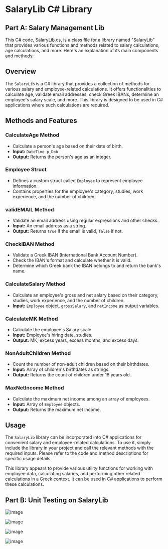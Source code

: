 # SalaryLib C# Library


## Part A: Salary Management Lib

This C# code, SalaryLib.cs, is a class file for a library named "SalaryLib" that provides various functions and methods related to salary calculations, age calculations, and more. Here's an explanation of its main components and methods:

## Overview

The `SalaryLib` is a C# library that provides a collection of methods for various salary and employee-related calculations. It offers functionalities to calculate age, validate email addresses, check Greek IBANs, determine an employee's salary scale, and more. This library is designed to be used in C# applications where such calculations are required.

## Methods and Features

### CalculateAge Method

- Calculate a person's age based on their date of birth.
- **Input:** `DateTime p_Dob`
- **Output:** Returns the person's age as an integer.

### Employee Struct

- Defines a custom struct called `Employee` to represent employee information.
- Contains properties for the employee's category, studies, work experience, and the number of children.

### validEMAIL Method

- Validate an email address using regular expressions and other checks.
- **Input:** An email address as a string.
- **Output:** Returns `true` if the email is valid, `false` if not.

### CheckIBAN Method

- Validate a Greek IBAN (International Bank Account Number).
- Check the IBAN's format and calculate whether it is valid.
- Determine which Greek bank the IBAN belongs to and return the bank's name.

### CalculateSalary Method

- Calculate an employee's gross and net salary based on their category, studies, work experience, and the number of children.
- **Input:** `Employee` object, `grossSalary`, and `netIncome` as output variables.

### CalculateMK Method

- Calculate the employee's Salary scale.
- **Input:** Employee's hiring date, studies.
- **Output:** MK, excess years, excess months, and excess days.

### NonAdultChildren Method

- Count the number of non-adult children based on their birthdates.
- **Input:** Array of children's birthdates as strings.
- **Output:** Returns the count of children under 18 years old.

### MaxNetIncome Method

- Calculate the maximum net income among an array of employees.
- **Input:** Array of `Employee` objects.
- **Output:** Returns the maximum net income.

## Usage

The `SalaryLib` library can be incorporated into C# applications for convenient salary and employee-related calculations. To use it, simply include the library in your project and call the relevant methods with the required inputs. Please refer to the code and method descriptions for specific usage details.


This library appears to provide various utility functions for working with employee data, calculating salaries, and performing other related calculations in a Greek context. It can be used in C# applications to perform these calculations.


## Part B: Unit Testing on SalaryLib
![image](https://github.com/PaolaVlsc/QualityAssurance_UnitTesting_SalaryLibManagementProject/assets/87998374/cf46e375-1dc3-461d-9e59-f9dbf26eb28b)

![image](https://github.com/PaolaVlsc/QualityAssurance_UnitTesting_SalaryLibManagementProject/assets/87998374/de365b05-2a6b-4572-a45d-c9024de6cc7e)

![image](https://github.com/PaolaVlsc/QualityAssurance_UnitTesting_SalaryLibManagementProject/assets/87998374/e3c3d3bc-b976-440a-b52f-5d146404154e)

![image](https://github.com/PaolaVlsc/QualityAssurance_UnitTesting_SalaryLibManagementProject/assets/87998374/182f988f-f078-4f79-bbfc-79c8664ef9a1)
